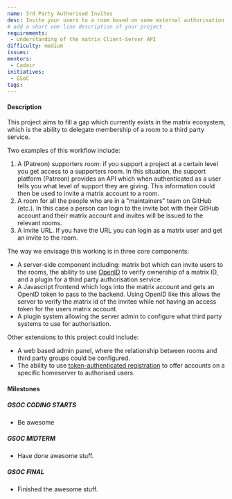 ```yaml
---
name: 3rd Party Authorised Invites
desc: Invite your users to a room based on some external authorisation. 
# add a short one line description of your project
requirements:
 - Understanding of the matrix Client-Server API
difficulty: medium
issues:
mentors:
 - Cadair
initiatives:
 - GSoC
tags:
---
```


#### Description

This project aims to fill a gap which currently exists in the matrix
ecosystem, which is the ability to delegate membership of a room to a third
party service.

Two examples of this workflow include:

1. A (Patreon) supporters room: if you support a project at a certain level you
   get access to a supporters room. In this situation, the support platform
   (Patreon) provides an API which when authenticated as a user tells you what
   level of support they are giving. This information could then be used to
   invite a matrix account to a room.
2. A room for all the people who are in a "maintainers" team on GitHub (etc.).
   In this case a person can login to the invite bot with their GitHub account
   and their matrix account and invites will be issued to the relevant rooms.
3. A invite URL. If you have the URL you can login as a matrix user and get an
   invite to the room.

The way we envisage this working is in three core components:

* A server-side component including: matrix bot which can invite users to the
  rooms, the ability to use
  [OpenID](https://spec.matrix.org/v1.2/client-server-api/#openid) to verify
  ownership of a matrix ID, and a plugin for a third party authorisation
  service.
* A Javascript frontend which logs into the matrix account and gets an OpenID
  token to pass to the backend. Using OpenID like this allows the server to
  verify the matrix id of the invitee while not having an access token for the
  users matrix account.
* A plugin system allowing the server admin to configure what third party
  systems to use for authorisation.

Other extensions to this project could include:

* A web based admin panel, where the relationship between rooms and third party
  groups could be configured.
* The ability to use [token-authenticated registration](https://spec.matrix.org/v1.2/client-server-api/#token-authenticated-registration)
  to offer accounts on a specific homeserver to authorised users.

#### Milestones

##### GSOC CODING STARTS

* Be awesome

##### GSOC MIDTERM

* Have done awesome stuff.

##### GSOC FINAL

* Finished the awesome stuff.
